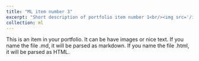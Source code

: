 ```yaml
---
title: "ML item number 3"
excerpt: "Short description of portfolio item number 1<br/><img src='/images/500x300.png'>"
collection: ml
---
```


This is an item in your portfolio. It can be have images or nice text. If you name the file .md, it will be parsed as markdown. If you name the file .html, it will be parsed as HTML. 
